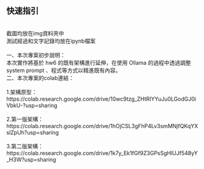 ## 快速指引
<br>
截圖均放在img資料夾中
<br>
測試經過和文字記錄均放在ipynb檔案
<br>
<br>
一、本次專案初步說明：
<br>
本次實作將基於 hw6 的既有架構進行延伸，在使用 Ollama 的過程中透過調整 system prompt 、程式等方式以精進既有內容。
<br>
二、本次專案的colab連結：
<br>
<br>
1.架構原型：
<br>
https://colab.research.google.com/drive/10wc9tzg_ZHtRIYYuJu0LGodGJ0iVbkU-?usp=sharing
<br>
<br>
2.第一版架構：
<br>
https://colab.research.google.com/drive/1hOjCSL3gFhP4Lv3smMNjfQKqYXslZpUh?usp=sharing
<br>
<br>
3.第二版架構：
<br>
https://colab.research.google.com/drive/1k7y_Ek1fGf9Z3GPsSgHlUJf548yY_H3W?usp=sharing

